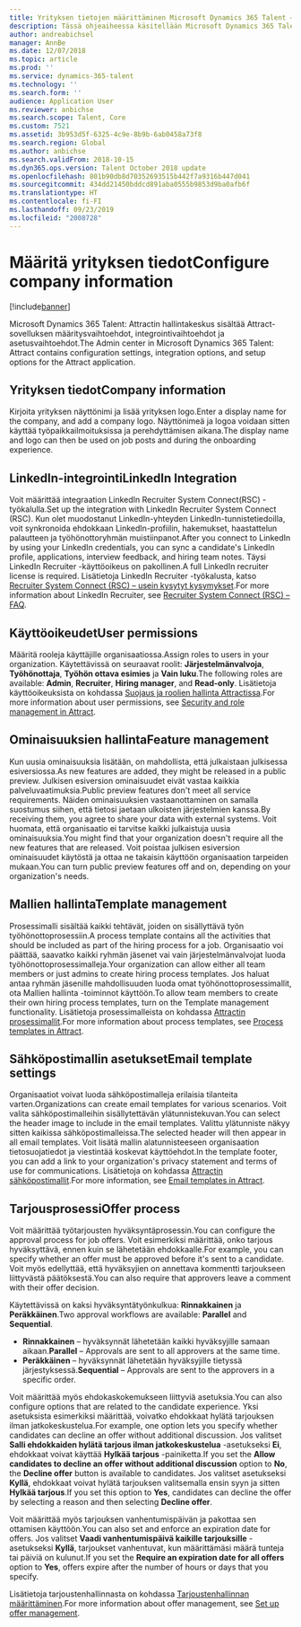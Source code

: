```yaml
---
title: Yrityksen tietojen määrittäminen Microsoft Dynamics 365 Talent – Attractissa
description: Tässä ohjeaiheessa käsitellään Microsoft Dynamics 365 Talent – Attractin yritystietojen ja brändäyksen määrittämistä.
author: andreabichsel
manager: AnnBe
ms.date: 12/07/2018
ms.topic: article
ms.prod: ''
ms.service: dynamics-365-talent
ms.technology: ''
ms.search.form: ''
audience: Application User
ms.reviewer: anbichse
ms.search.scope: Talent, Core
ms.custom: 7521
ms.assetid: 3b953d5f-6325-4c9e-8b9b-6ab0458a73f8
ms.search.region: Global
ms.author: anbichse
ms.search.validFrom: 2018-10-15
ms.dyn365.ops.version: Talent October 2018 update
ms.openlocfilehash: 801b90db8d70352693515b442f7a9316b447d041
ms.sourcegitcommit: 434dd21450bddcd891aba0555b9853d9ba0afb6f
ms.translationtype: HT
ms.contentlocale: fi-FI
ms.lasthandoff: 09/23/2019
ms.locfileid: "2008728"
---
```

# <a name="configure-company-information"></a><span data-ttu-id="f60d8-103">Määritä yrityksen tiedot</span><span class="sxs-lookup"><span data-stu-id="f60d8-103">Configure company information</span></span>
[!include[banner](../includes/banner.md)]

<span data-ttu-id="f60d8-104">Microsoft Dynamics 365 Talent: Attractin hallintakeskus sisältää Attract-sovelluksen määritysvaihtoehdot, integrointivaihtoehdot ja asetusvaihtoehdot.</span><span class="sxs-lookup"><span data-stu-id="f60d8-104">The Admin center in Microsoft Dynamics 365 Talent: Attract contains configuration settings, integration options, and setup options for the Attract application.</span></span>

## <a name="company-information"></a><span data-ttu-id="f60d8-105">Yrityksen tiedot</span><span class="sxs-lookup"><span data-stu-id="f60d8-105">Company information</span></span>

<span data-ttu-id="f60d8-106">Kirjoita yrityksen näyttönimi ja lisää yrityksen logo.</span><span class="sxs-lookup"><span data-stu-id="f60d8-106">Enter a display name for the company, and add a company logo.</span></span> <span data-ttu-id="f60d8-107">Näyttönimeä ja logoa voidaan sitten käyttää työpaikkailmoituksissa ja perehdyttämisen aikana.</span><span class="sxs-lookup"><span data-stu-id="f60d8-107">The display name and logo can then be used on job posts and during the onboarding experience.</span></span>

## <a name="linkedin-integration"></a><span data-ttu-id="f60d8-108">LinkedIn-integrointi</span><span class="sxs-lookup"><span data-stu-id="f60d8-108">LinkedIn Integration</span></span>

<span data-ttu-id="f60d8-109">Voit määrittää integraation LinkedIn Recruiter System Connect(RSC) -työkalulla.</span><span class="sxs-lookup"><span data-stu-id="f60d8-109">Set up the integration with LinkedIn Recruiter System Connect (RSC).</span></span> <span data-ttu-id="f60d8-110">Kun olet muodostanut LinkedIn-yhteyden LinkedIn-tunnistetiedoilla, voit synkronoida ehdokkaan LinkedIn-profiilin, hakemukset, haastattelun palautteen ja työhönottoryhmän muistiinpanot.</span><span class="sxs-lookup"><span data-stu-id="f60d8-110">After you connect to LinkedIn by using your LinkedIn credentials, you can sync a candidate's LinkedIn profile, applications, interview feedback, and hiring team notes.</span></span> <span data-ttu-id="f60d8-111">Täysi LinkedIn Recruiter -käyttöoikeus on pakollinen.</span><span class="sxs-lookup"><span data-stu-id="f60d8-111">A full LinkedIn recruiter license is required.</span></span> <span data-ttu-id="f60d8-112">Lisätietoja LinkedIn Recruiter -työkalusta, katso [Recruiter System Connect (RSC) – usein kysytyt kysymykset](https://www.linkedin.com/help/recruiter/answer/90483).</span><span class="sxs-lookup"><span data-stu-id="f60d8-112">For more information about LinkedIn Recruiter, see [Recruiter System Connect (RSC) – FAQ](https://www.linkedin.com/help/recruiter/answer/90483).</span></span>

## <a name="user-permissions"></a><span data-ttu-id="f60d8-113">Käyttöoikeudet</span><span class="sxs-lookup"><span data-stu-id="f60d8-113">User permissions</span></span>

<span data-ttu-id="f60d8-114">Määritä rooleja käyttäjille organisaatiossa.</span><span class="sxs-lookup"><span data-stu-id="f60d8-114">Assign roles to users in your organization.</span></span> <span data-ttu-id="f60d8-115">Käytettävissä on seuraavat roolit: **Järjestelmänvalvoja**, **Työhönottaja**, **Työhön ottava esimies** ja **Vain luku**.</span><span class="sxs-lookup"><span data-stu-id="f60d8-115">The following roles are available: **Admin**, **Recruiter**, **Hiring manager**, and **Read-only**.</span></span> <span data-ttu-id="f60d8-116">Lisätietoja käyttöoikeuksista on kohdassa [Suojaus ja roolien hallinta Attractissa](./security-attract.md).</span><span class="sxs-lookup"><span data-stu-id="f60d8-116">For more information about user permissions, see [Security and role management in Attract](./security-attract.md).</span></span>

## <a name="feature-management"></a><span data-ttu-id="f60d8-117">Ominaisuuksien hallinta</span><span class="sxs-lookup"><span data-stu-id="f60d8-117">Feature management</span></span>

<span data-ttu-id="f60d8-118">Kun uusia ominaisuuksia lisätään, on mahdollista, että julkaistaan julkisessa esiversiossa.</span><span class="sxs-lookup"><span data-stu-id="f60d8-118">As new features are added, they might be released in a public preview.</span></span> <span data-ttu-id="f60d8-119">Julkisen esiversion ominaisuudet eivät vastaa kaikkia palveluvaatimuksia.</span><span class="sxs-lookup"><span data-stu-id="f60d8-119">Public preview features don't meet all service requirements.</span></span> <span data-ttu-id="f60d8-120">Näiden ominaisuuksien vastaanottaminen on samalla suostumus siihen, että tietosi jaetaan ulkoisten järjestelmien kanssa.</span><span class="sxs-lookup"><span data-stu-id="f60d8-120">By receiving them, you agree to share your data with external systems.</span></span> <span data-ttu-id="f60d8-121">Voit huomata, että organisaatio ei tarvitse kaikki julkaistuja uusia ominaisuuksia.</span><span class="sxs-lookup"><span data-stu-id="f60d8-121">You might find that your organization doesn't require all the new features that are released.</span></span> <span data-ttu-id="f60d8-122">Voit poistaa julkisen esiversion ominaisuudet käytöstä ja ottaa ne takaisin käyttöön organisaation tarpeiden mukaan.</span><span class="sxs-lookup"><span data-stu-id="f60d8-122">You can turn public preview features off and on, depending on your organization's needs.</span></span>

## <a name="template-management"></a><span data-ttu-id="f60d8-123">Mallien hallinta</span><span class="sxs-lookup"><span data-stu-id="f60d8-123">Template management</span></span>

<span data-ttu-id="f60d8-124">Prosessimalli sisältää kaikki tehtävät, joiden on sisällyttävä työn työhönottoprosessiin.</span><span class="sxs-lookup"><span data-stu-id="f60d8-124">A process template contains all the activities that should be included as part of the hiring process for a job.</span></span> <span data-ttu-id="f60d8-125">Organisaatio voi päättää, saavatko kaikki ryhmän jäsenet vai vain järjestelmänvalvojat luoda työhönottoprosessimalleja.</span><span class="sxs-lookup"><span data-stu-id="f60d8-125">Your organization can allow either all team members or just admins to create hiring process templates.</span></span> <span data-ttu-id="f60d8-126">Jos haluat antaa ryhmän jäsenille mahdollisuuden luoda omat työhönottoprosessimallit, ota Mallien hallinta -toiminnot käyttöön.</span><span class="sxs-lookup"><span data-stu-id="f60d8-126">To allow team members to create their own hiring process templates, turn on the Template management functionality.</span></span> <span data-ttu-id="f60d8-127">Lisätietoja prosessimalleista on kohdassa [Attractin prosessimallit](./process-templates-attract.md).</span><span class="sxs-lookup"><span data-stu-id="f60d8-127">For more information about process templates, see [Process templates in Attract](./process-templates-attract.md).</span></span>

## <a name="email-template-settings"></a><span data-ttu-id="f60d8-128">Sähköpostimallin asetukset</span><span class="sxs-lookup"><span data-stu-id="f60d8-128">Email template settings</span></span>

<span data-ttu-id="f60d8-129">Organisaatiot voivat luoda sähköpostimalleja erilaisia tilanteita varten.</span><span class="sxs-lookup"><span data-stu-id="f60d8-129">Organizations can create email templates for various scenarios.</span></span> <span data-ttu-id="f60d8-130">Voit valita sähköpostimalleihin sisällytettävän ylätunnistekuvan.</span><span class="sxs-lookup"><span data-stu-id="f60d8-130">You can select the header image to include in the email templates.</span></span> <span data-ttu-id="f60d8-131">Valittu ylätunniste näkyy sitten kaikissa sähköpostimalleissa.</span><span class="sxs-lookup"><span data-stu-id="f60d8-131">The selected header will then appear in all email templates.</span></span> <span data-ttu-id="f60d8-132">Voit lisätä mallin alatunnisteeseen organisaation tietosuojatiedot ja viestintää koskevat käyttöehdot.</span><span class="sxs-lookup"><span data-stu-id="f60d8-132">In the template footer, you can add a link to your organization's privacy statement and terms of use for communications.</span></span> <span data-ttu-id="f60d8-133">Lisätietoja on kohdassa [Attractin sähköpostimallit](./email-templates.md).</span><span class="sxs-lookup"><span data-stu-id="f60d8-133">For more information, see [Email templates in Attract](./email-templates.md).</span></span>

## <a name="offer-process"></a><span data-ttu-id="f60d8-134">Tarjousprosessi</span><span class="sxs-lookup"><span data-stu-id="f60d8-134">Offer process</span></span>

<span data-ttu-id="f60d8-135">Voit määrittää työtarjousten hyväksyntäprosessin.</span><span class="sxs-lookup"><span data-stu-id="f60d8-135">You can configure the approval process for job offers.</span></span> <span data-ttu-id="f60d8-136">Voit esimerkiksi määrittää, onko tarjous hyväksyttävä, ennen kuin se lähetetään ehdokkaalle.</span><span class="sxs-lookup"><span data-stu-id="f60d8-136">For example, you can specify whether an offer must be approved before it's sent to a candidate.</span></span> <span data-ttu-id="f60d8-137">Voit myös edellyttää, että hyväksyjien on annettava kommentti tarjoukseen liittyvästä päätöksestä.</span><span class="sxs-lookup"><span data-stu-id="f60d8-137">You can also require that approvers leave a comment with their offer decision.</span></span>

<span data-ttu-id="f60d8-138">Käytettävissä on kaksi hyväksyntätyönkulkua: **Rinnakkainen** ja **Peräkkäinen**.</span><span class="sxs-lookup"><span data-stu-id="f60d8-138">Two approval workflows are available: **Parallel** and **Sequential**.</span></span>

- <span data-ttu-id="f60d8-139">**Rinnakkainen** – hyväksynnät lähetetään kaikki hyväksyjille samaan aikaan.</span><span class="sxs-lookup"><span data-stu-id="f60d8-139">**Parallel** – Approvals are sent to all approvers at the same time.</span></span>
- <span data-ttu-id="f60d8-140">**Peräkkäinen** – hyväksynnät lähetetään hyväksyjille tietyssä järjestyksessä.</span><span class="sxs-lookup"><span data-stu-id="f60d8-140">**Sequential** – Approvals are sent to the approvers in a specific order.</span></span>

<span data-ttu-id="f60d8-141">Voit määrittää myös ehdokaskokemukseen liittyviä asetuksia.</span><span class="sxs-lookup"><span data-stu-id="f60d8-141">You can also configure options that are related to the candidate experience.</span></span> <span data-ttu-id="f60d8-142">Yksi asetuksista esimerkiksi määrittää, voivatko ehdokkaat hylätä tarjouksen ilman jatkokeskustelua.</span><span class="sxs-lookup"><span data-stu-id="f60d8-142">For example, one option lets you specify whether candidates can decline an offer without additional discussion.</span></span> <span data-ttu-id="f60d8-143">Jos valitset **Salli ehdokkaiden hylätä tarjous ilman jatkokeskustelua** -asetukseksi **Ei**, ehdokkaat voivat käyttää **Hylkää tarjous** -painiketta.</span><span class="sxs-lookup"><span data-stu-id="f60d8-143">If you set the **Allow candidates to decline an offer without additional discussion** option to **No**, the **Decline offer** button is available to candidates.</span></span> <span data-ttu-id="f60d8-144">Jos valitset asetukseksi **Kyllä**, ehdokkaat voivat hylätä tarjouksen valitsemalla ensin syyn ja sitten **Hylkää tarjous**.</span><span class="sxs-lookup"><span data-stu-id="f60d8-144">If you set this option to **Yes**, candidates can decline the offer by selecting a reason and then selecting **Decline offer**.</span></span>

<span data-ttu-id="f60d8-145">Voit määrittää myös tarjouksen vanhentumispäivän ja pakottaa sen ottamisen käyttöön.</span><span class="sxs-lookup"><span data-stu-id="f60d8-145">You can also set and enforce an expiration date for offers.</span></span> <span data-ttu-id="f60d8-146">Jos valitset **Vaadi vanhentumispäivä kaikille tarjouksille** -asetukseksi **Kyllä**, tarjoukset vanhentuvat, kun määrittämäsi määrä tunteja tai päiviä on kulunut.</span><span class="sxs-lookup"><span data-stu-id="f60d8-146">If you set the **Require an expiration date for all offers** option to **Yes**, offers expire after the number of hours or days that you specify.</span></span>

<span data-ttu-id="f60d8-147">Lisätietoja tarjoustenhallinnasta on kohdassa [Tarjoustenhallinnan määrittäminen](./offer-setup.md).</span><span class="sxs-lookup"><span data-stu-id="f60d8-147">For more information about offer management, see [Set up offer management](./offer-setup.md).</span></span>
